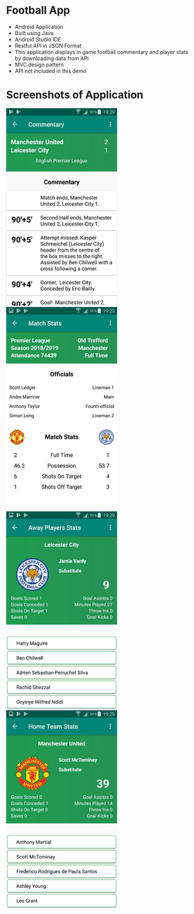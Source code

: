 # Football App
- Android Application
- Built using Java
- Android Studio IDE
- Restful API in JSON Format
- This application displays in game football commentary and player stats by downloading data from API
- MVC design pattern
- API not included in this demo

# Screenshots of Application

<img src="Screenshots/image0.jpeg" width=300> <img src="Screenshots/image1.jpeg" width=300>


<img src="Screenshots/image2.jpeg" width=300> <img src="Screenshots/image3.jpeg" width=300>
